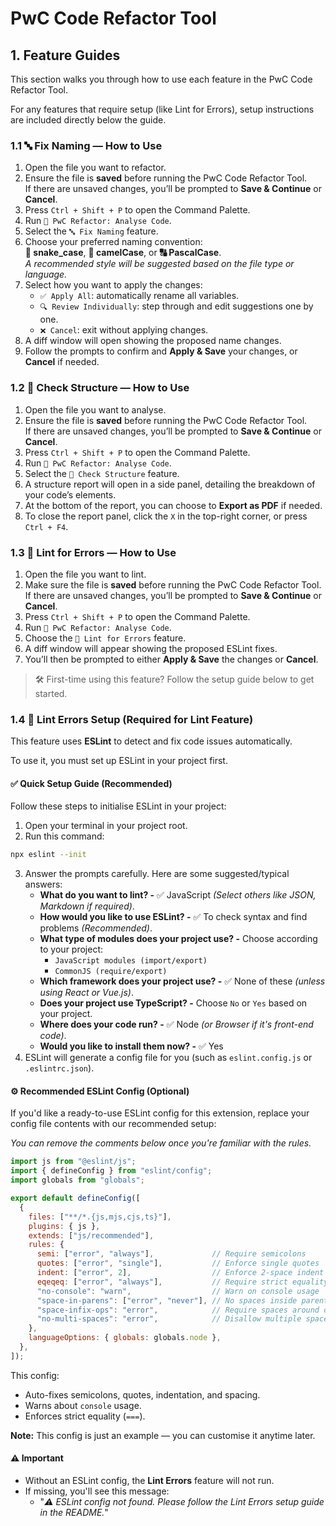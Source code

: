 # PwC Code Refactor Tool

## 1. Feature Guides

This section walks you through how to use each feature in the PwC Code Refactor Tool.

For any features that require setup (like Lint for Errors), setup instructions are included directly below the guide.

### 1.1 🔤 Fix Naming — How to Use

1. Open the file you want to refactor.
2. Ensure the file is **saved** before running the PwC Code Refactor Tool.  
   If there are unsaved changes, you’ll be prompted to **Save & Continue** or **Cancel**.
3. Press `Ctrl + Shift + P` to open the Command Palette.
4. Run `🔧 PwC Refactor: Analyse Code`.
5. Select the `🔤 Fix Naming` feature.
6. Choose your preferred naming convention:  
   **🐍 snake_case**, **🐫 camelCase**, or **🔠 PascalCase**.  
   _A recommended style will be suggested based on the file type or language._
7. Select how you want to apply the changes:
   - `✅ Apply All`: automatically rename all variables.
   - `🔍 Review Individually`: step through and edit suggestions one by one.
   - `❌ Cancel`: exit without applying changes.
8. A diff window will open showing the proposed name changes.
9. Follow the prompts to confirm and **Apply & Save** your changes, or **Cancel** if needed.

### 1.2 📁 Check Structure — How to Use

1. Open the file you want to analyse.
2. Ensure the file is **saved** before running the PwC Code Refactor Tool.  
   If there are unsaved changes, you’ll be prompted to **Save & Continue** or **Cancel**.
3. Press `Ctrl + Shift + P` to open the Command Palette.
4. Run `🔧 PwC Refactor: Analyse Code`.
5. Select the `📁 Check Structure` feature.
6. A structure report will open in a side panel, detailing the breakdown of your code’s elements.
7. At the bottom of the report, you can choose to **Export as PDF** if needed.
8. To close the report panel, click the `X` in the top-right corner, or press `Ctrl + F4`.

### 1.3 🧪 Lint for Errors — How to Use

1. Open the file you want to lint.
2. Make sure the file is **saved** before running the PwC Code Refactor Tool.  
   If there are unsaved changes, you’ll be prompted to **Save & Continue** or **Cancel**.
3. Press `Ctrl + Shift + P` to open the Command Palette.
4. Run `🔧 PwC Refactor: Analyse Code`.
5. Choose the `🧪 Lint for Errors` feature.
6. A diff window will appear showing the proposed ESLint fixes.
7. You’ll then be prompted to either **Apply & Save** the changes or **Cancel**.

> 🛠️ First-time using this feature? Follow the setup guide below to get started.

### 1.4 🔧 Lint Errors Setup (Required for Lint Feature)

This feature uses **ESLint** to detect and fix code issues automatically.

To use it, you must set up ESLint in your project first.

#### ✅ Quick Setup Guide (Recommended)

Follow these steps to initialise ESLint in your project:

1. Open your terminal in your project root.
2. Run this command:

```bash
npx eslint --init
```

3. Answer the prompts carefully. Here are some suggested/typical answers:
   - **What do you want to lint? -** ✅ JavaScript _(Select others like JSON, Markdown if required)_.
   - **How would you like to use ESLint? -** ✅ To check syntax and find problems _(Recommended)_.
   - **What type of modules does your project use? -** Choose according to your project:
     - `JavaScript modules (import/export)`
     - `CommonJS (require/export)`
   - **Which framework does your project use? -** ✅ None of these _(unless using React or Vue.js)_.
   - **Does your project use TypeScript? -** Choose `No` or `Yes` based on your project.
   - **Where does your code run? -** ✅ Node _(or Browser if it's front-end code)_.
   - **Would you like to install them now? -** ✅ Yes
4. ESLint will generate a config file for you (such as `eslint.config.js` or `.eslintrc.json`).

#### ⚙ Recommended ESLint Config (Optional)

If you'd like a ready-to-use ESLint config for this extension, replace your config file contents with our recommended setup:

_You can remove the comments below once you're familiar with the rules._

```js
import js from "@eslint/js";
import { defineConfig } from "eslint/config";
import globals from "globals";

export default defineConfig([
  {
    files: ["**/*.{js,mjs,cjs,ts}"],
    plugins: { js },
    extends: ["js/recommended"],
    rules: {
      semi: ["error", "always"],             // Require semicolons
      quotes: ["error", "single"],           // Enforce single quotes
      indent: ["error", 2],                  // Enforce 2-space indent
      eqeqeq: ["error", "always"],           // Require strict equality
      "no-console": "warn",                  // Warn on console usage
      "space-in-parens": ["error", "never"], // No spaces inside parentheses
      "space-infix-ops": "error",            // Require spaces around operators
      "no-multi-spaces": "error",            // Disallow multiple spaces
    },
    languageOptions: { globals: globals.node },
  },
]);
```

This config:

- Auto-fixes semicolons, quotes, indentation, and spacing.
- Warns about `console` usage.
- Enforces strict equality (`===`).

**Note:** This config is just an example — you can customise it anytime later.

#### ⚠️ Important

- Without an ESLint config, the **Lint Errors** feature will not run.
- If missing, you'll see this message:
  - "_⚠️ ESLint config not found. Please follow the Lint Errors setup guide in the README._"